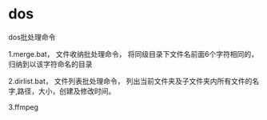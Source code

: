 # dos
dos批处理命令

1.merge.bat，
文件收纳批处理命令，
将同级目录下文件名前面6个字符相同的，归纳到以该字符命名的目录

2.dirlist.bat，
文件列表批处理命令，
列出当前文件夹及子文件夹内所有文件的名字,路径，大小，创建及修改时间。


3.ffmpeg


